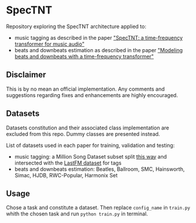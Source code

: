 # SpecTNT

Repository exploring the SpecTNT architecture applied to:
- music tagging as described in the paper ["SpecTNT: a time-frequency transformer for music audio"](https://arxiv.org/abs/2110.09127)
- beats and downbeats estimation as described in the paper ["Modeling beats and downbeats with a time-frequency transformer"](https://arxiv.org/abs/2205.14701)

## Disclaimer

This is by no mean an official implementation. Any comments and suggestions regarding fixes and enhancements are highly encouraged. 

## Datasets

Datasets constitution and their associated class implementation are excluded from this repo. Dummy classes are presented instead.

List of datasets used in each paper for training, validation and testing:
- music tagging: a Million Song Dataset subset split [this way](https://github.com/minzwon/semi-supervised-music-tagging-transformer/blob/master/data/splits/msd_splits.tsv) and intersected with the [LastFM dataset](http://millionsongdataset.com/lastfm/) for tags
- beats and downbeats estimation: Beatles, Ballroom, SMC, Hainsworth, Simac, HJDB, RWC-Popular, Harmonix Set

## Usage

Chose a task and constitute a dataset. Then replace `config_name` in `train.py` whith the chosen task and run `python train.py` in terminal.